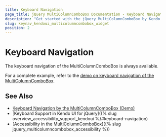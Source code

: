```yaml
---
title: Keyboard Navigation
page_title: jQuery MultiColumnComboBox Documentation - Keyboard Navigation
description: "Get started with the jQuery MultiColumnComboBox by Kendo UI and learn about the accessibility support it provides through its keyboard navigation functionality."
slug: keynav_kendoui_multicolumncombobox_widget
position: 2
---
```


# Keyboard Navigation

The keyboard navigation of the MultiColumnComboBox is always available.

For a complete example, refer to the [demo on keyboard navigation of the MultiColumnComboBox](https://demos.telerik.com/kendo-ui/multicolumncombobox/keyboard-navigation).

## See Also

* [Keyboard Navigation by the MultiColumnComboBox (Demo)](https://demos.telerik.com/kendo-ui/multicolumncombobox/keyboard-navigation)
* [Keyboard Support in Kendo UI for jQuery]({% slug overview_accessibility_support_kendoui %}#keyboard-navigation)
* [Accessibility in the MultiColumnComboBox]({% slug jquery_multicolumncombobox_accessibility %})

